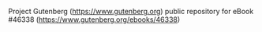 Project Gutenberg (https://www.gutenberg.org) public repository for eBook #46338 (https://www.gutenberg.org/ebooks/46338)
